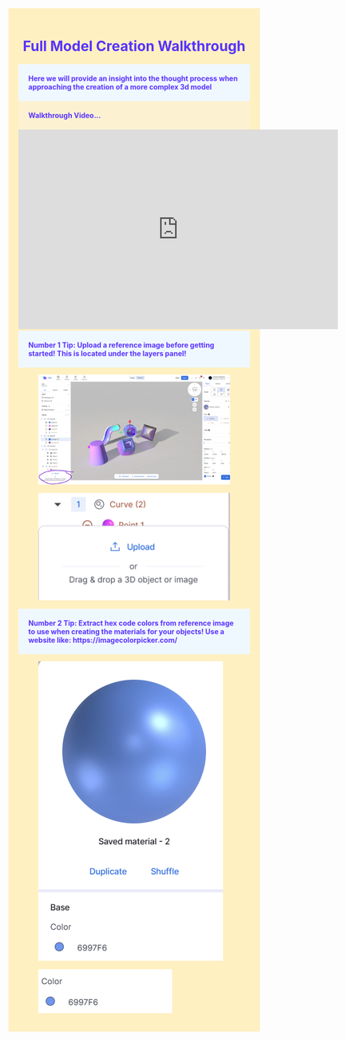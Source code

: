 <div style="background-color:#fff0c2; padding: 20px;">
<div style="background-image: url('./images3d/clouds.png'); background-size: cover; padding: 0px; text-align: center;">
    <h1 style="color:#5833ff;">Full Model Creation Walkthrough</h1>
</div>

<div style="background-color: #f0f8ff; padding: 20px;">
  <span style="color:#5833ff;"><b>Here we will provide an insight into the thought process when approaching the creation of a more complex 3d model<b></span>

</div>

<div style="background-color: #fcf2d2; padding: 20px;">
  <span style="color:#5833ff;"><b>Walkthrough Video... <b></span>

</div>

<div align="center">
  <iframe width="640" height="400" src="https://www.youtube.com/embed/AxGqFgbC7VQ" 
          frameborder="0" allow="accelerometer; autoplay; encrypted-media; gyroscope; picture-in-picture" 
          allowfullscreen>
  </iframe>
</div>




<div style="background-color: #f0f8ff; padding: 20px;">
  <span style="color:#5833ff;"><b>Number 1 Tip: Upload a reference image before getting started! This is located under the layers panel!<b></span>
</div>



<figure>
          <img src="./images3d/ReferenceUpload1.png" alt="Audience">
          
</figure>

<figure>
          <img src="./images3d/ReferenceUpload2.png" alt="Audience">
          
</figure>

<div style="background-color: #f0f8ff; padding: 20px;">
  <span style="color:#5833ff;"><b>Number 2 Tip: Extract hex code colors from reference image to use when creating the materials for your objects! Use a website like: https://imagecolorpicker.com/<b></span>
</div>

<figure>
          <img src="./images3d/hexcode1.png" alt="Audience">
          
</figure>

<figure>
          <img src="./images3d/hexcode2.png" alt="Audience">
          
</figure>





